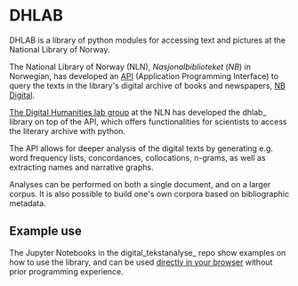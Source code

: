 # DHLAB
<!-- start dhlab-intro -->

DHLAB is a library of python modules for accessing text and pictures at
the National Library of Norway.

The National Library of Norway (NLN), *Nasjonalbiblioteket* (*NB*) in Norwegian,
has developed an [API](https://api.nb.no/) (Application Programming Interface)
to query the texts in the library's digital archive of books and newspapers,
[NB Digital](https://www.nb.no/search).

[The Digital Humanities lab group](https://www.nb.no/dh-lab/) at the NLN
has developed the dhlab_ library on top of the API, which offers
functionalities for scientists to access the literary archive with python.

The API allows for deeper analysis of the digital texts by generating e.g.
word frequency lists, concordances, collocations, n-grams, as well as
extracting names and narrative graphs.

Analyses can be performed on both a single document, and on a larger corpus.
It is also possible to build one's own corpora based on bibliographic metadata.
<!-- end dhlab-intro -->


## Example use
<!-- start example-use -->

The Jupyter Notebooks in the digital_tekstanalyse_ repo show examples on
how to use the library, and can be used
[directly in your browser](https://mybinder.org/v2/gh/DH-LAB-NB/DHLAB/master)
without prior programming experience.

<!-- end example-use -->